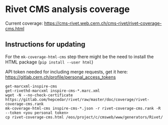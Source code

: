 # Rivet CMS analysis coverage

Current coverage: https://cms-rivet.web.cern.ch/cms-rivet/rivet-coverage-cms.html

## Instructions for updating

For the `mk-coverage-html-cms` step there might be the need to install the HTML package (`pip install --user html`)

API token needed for including merge requests, get it here: https://gitlab.cern.ch/profile/personal_access_tokens

    get-marcxml-inspire-cms
    get-rivethd-marcxml inspire-cms-*.marc.xml
    wget -N --no-check-certificate https://gitlab.com/hepcedar/rivet/raw/master/doc/coverage/rivet-coverage-cms.rank
    mk-coverage-html-cms inspire-cms-*.json -r rivet-coverage-cms.rank -R --token <you personal token>
    cp rivet-coverage-cms.html /eos/project/c/cmsweb/www/generators/Rivet/